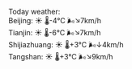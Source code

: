 Today weather:  
Beijing: ☀️   🌡️-4°C 🌬️↘7km/h  
Tianjin: ☀️   🌡️-6°C 🌬️↘7km/h  
Shijiazhuang: ☀️   🌡️+3°C 🌬️↓4km/h  
Tangshan: ☀️   🌡️+3°C 🌬️↘9km/h  
